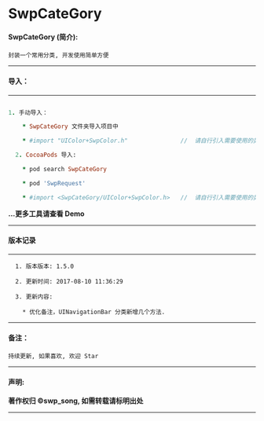 # SwpCateGory


#### SwpCateGory (简介):

```
封装一个常用分类, 开发使用简单方便
```
---


#### 导入：

-------

```ruby

1. 手动导入：

 	* SwpCateGory 文件夹导入项目中

    * #import "UIColor+SwpColor.h"               //  请自行引入需要使用的类目

  2. CocoaPods 导入:

    * pod search SwpCateGory

    * pod 'SwpRequest'

    * #import <SwpCateGory/UIColor+SwpColor.h>   //  请自行引入需要使用的类目

```

**...更多工具请查看 Demo**

-------

#### 版本记录

-------
```
  1. 版本版本: 1.5.0

  2. 更新时间: 2017-08-10 11:36:29

  3. 更新内容:

    * 优化备注，UINavigationBar 分类新增几个方法.

```
-------


#### 备注：
```
持续更新, 如果喜欢, 欢迎 Star
```

-------

#### 声明:

**著作权归 ©swp_song, 如需转载请标明出处**

-------

